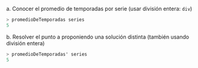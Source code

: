 a. Conocer el promedio de temporadas por serie (usar división entera: ```div```)

```haskell
> promedioDeTemporadas series
5
```

b. Resolver el punto a proponiendo una solución distinta (también usando división entera)
```haskell
> promedioDeTemporadas' series
5

```